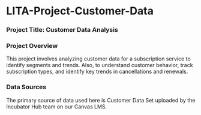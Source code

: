 # LITA-Project-Customer-Data

### Project Title: Customer Data Analysis

### Project Overview
This project involves analyzing customer data for a subscription service to identify 
segments and trends. Also, to understand customer behavior, track subscription types, 
and identify key trends in cancellations and renewals.

### Data Sources
The primary source of data used here is Customer Data Set uploaded by the Incubator Hub team on our Canvas LMS.






